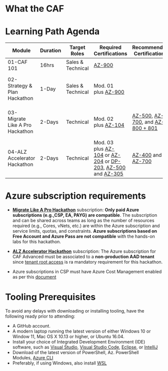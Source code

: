 # What the CAF

# **Learning Path Agenda**

| Module                          | Duration | Target Roles      | Required Certifications                                                                                                                                                                                                                                                                                                                                                                                              | Recommended Certifications                                                                                                                                                                                                                                     | Recommended Self-Paced Learning                                                                                                                                                                                                    | Azure Subscription                                                  |
| ------------------------------- | -------- | ----------------- | -------------------------------------------------------------------------------------------------------------------------------------------------------------------------------------------------------------------------------------------------------------------------------------------------------------------------------------------------------------------------------------------------------------------- | -------------------------------------------------------------------------------------------------------------------------------------------------------------------------------------------------------------------------------------------------------------- | ---------------------------------------------------------------------------------------------------------------------------------------------------------------------------------------------------------------------------------- |:------------------------------------------------------------------- |
| 01-CAF 101                      | 16hrs    | Sales & Technical | [AZ-900](https://docs.microsoft.com/en-us/learn/certifications/exams/az-900)                                                                                                                                                                                                                                                                                                                                         |                                                                                                                                                                                                                                                                | [The business value of Microsoft Azure](https://docs.microsoft.com/en-us/learn/paths/learn-business-value-of-azure/)                                                                                                               | Not required                                                        |
| 02-Strategy & Plan Hackathon    | 1-Day    | Sales & Technical | Mod. 01 plus [AZ-900](https://docs.microsoft.com/en-us/learn/certifications/exams/az-900)                                                                                                                                                                                                                                                                                                                            |                                                                                                                                                                                                                                                                | CAF 101 or equivalent                                                                                                                                                                                                              | Required per Team; each individual with Owner RBAC role             |
| 03-Migrate Like A Pro Hackathon | 2-Days   | Technical         | Mod. 02 plus [AZ-104](https://docs.microsoft.com/en-us/learn/certifications/exams/az-104)                                                                                                                                                                                                                                                                                                                            | [AZ-500](https://docs.microsoft.com/en-us/learn/certifications/exams/az-500), [AZ-700](https://docs.microsoft.com/en-us/certifications/exams/az-700), and [AZ-800 + 801](https://docs.microsoft.com/en-us/certifications/windows-server-hybrid-administrator/) | [Applications and infrastructure migration and modernization](https://docs.microsoft.com/en-us/learn/modules/app-and-infra-migration-and-modernization/)                                                                           | Required per Team; each individual with Owner RBAC role             |
| 04-ALZ Accelerator Hackathon    | 2-Days   | Technical         | Mod. 03 plus [AZ-104](https://docs.microsoft.com/en-us/learn/certifications/exams/az-104) or [AZ-204](https://docs.microsoft.com/en-us/certifications/exams/az-204) or [DP-203](https://docs.microsoft.com/en-us/certifications/azure-data-engineer/), [AZ-500](https://docs.microsoft.com/en-us/learn/certifications/exams/az-500) and [AZ-305](https://docs.microsoft.com/en-us/learn/certifications/exams/az-305) | [AZ-400](https://docs.microsoft.com/en-us/learn/certifications/exams/az-400) and [AZ-700](https://docs.microsoft.com/en-us/learn/certifications/exams/az-700)                                                                                                  | [Azure Landing Zones \| Architectural Blueprint, Tooling & Best Practices Architecture](https://techcommunity.microsoft.com/t5/microsoft-mechanics-blog/azure-landing-zones-architectural-blueprint-tooling-amp-best/ba-p/3530857) | Required per individual with Owner RBAC role and Tenant Root Access |

# **Azure subscription requirements**

- **<u>Migrate Like A Pro Hackathon</u>** subscription: **Only paid Azure subscriptions (e.g.,CSP, EA, PAYG) are compatible**. The subscription and can be shared across teams as long as the number of resources required (e.g., Cores, vNets, etc.) are within the Azure subscription and service limits, quotas, and constraints. **Azure subscriptions based on Free Account and Azure Pass are not compatible** with the hands-on labs for this hackathon. 

- **<u>ALZ Accelerator Hackathon</u>** subscription: The Azure subscription for CAF Advanced must be associated to a **non-production AAD tenant** since [tenant root access](https://github.com/Azure/Enterprise-Scale/wiki/Deploying-Enterprise-Scale-Pre-requisites) is ra mandatory requirement for this hackathon.

- Azure subscriptions in CSP must have Azure Cost Management enabled as per this [document](https://docs.microsoft.com/en-us/azure/cost-management-billing/costs/get-started-partners)
   

# **Tooling Prerequisites**

To avoid any delays with downloading or installing tooling, have the following ready prior to attending:

- A GitHub account.
- A modern laptop running the latest version of either Windows 10  or Window 11, Mac OS X 10.13 or higher, or Ubuntu 16.04.
- Install your choice of Integrated Development Environment (IDE) software, such
   as [Visual Studio](https://visualstudio.microsoft.com/vs/community/), [Visual Studio Code](https://code.visualstudio.com/download), [Eclipse](https://www.eclipse.org/), or [IntelliJ](https://www.jetbrains.com/idea/)
- Download of the latest version of PowerShell, Az. PowerShell Modules, [Azure CLI](https://docs.microsoft.com/en-us/cli/azure/install-azure-cli?view=azure-cli-latest)
- Preferably, if using Windows, also install [WSL](https://docs.microsoft.com/en-us/windows/wsl/install)

